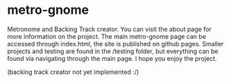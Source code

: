 # metro-gnome
Metronome and Backing Track creator. You can visit the about page for more information on the project. The main metro-gnome page can be accessed through index.html, the site is published on github pages. Smaller projects and testing are found in the /testing folder, but everything can be found via navigating through the main page. I hope you enjoy the project.


(backing track creator not yet implemented :/)